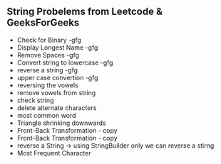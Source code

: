 ## String Probelems from Leetcode & GeeksForGeeks


* Check for Binary -gfg
* Display Longest Name -gfg
* Remove Spaces -gfg
* Convert string to lowercase -gfg
* reverse a string -gfg
* upper case convertion -gfg
* reversing the vowels
* remove vowels from string
* check string
* delete alternate characters
* most common word
* Triangle shrinking downwards
* Front-Back Transformation - copy
* Front-Back Transformation - copy
* reverse a String -> using StringBuilder only we can reverse a stirng
* Most Frequent Character


